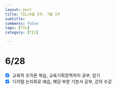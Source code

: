 ```yaml
---
layout: post
title: TIL/6월 5주, 7월 1주
subtitle: 
comments: false
tags: [TIL]
category: [TIL]

---
```


# 6/28
- [x] 교육학 조직론 복습, 교육기획정책까지 공부, 암기
- [x] 디지털 논리회로 예습, 해당 부분 기본서 공부, 강의 수강
